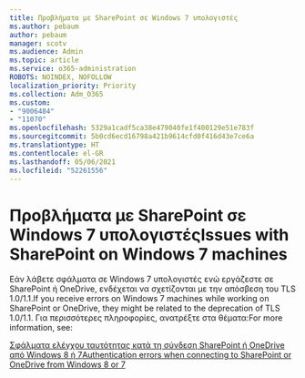```yaml
---
title: Προβλήματα με SharePoint σε Windows 7 υπολογιστές
ms.author: pebaum
author: pebaum
manager: scotv
ms.audience: Admin
ms.topic: article
ms.service: o365-administration
ROBOTS: NOINDEX, NOFOLLOW
localization_priority: Priority
ms.collection: Adm_O365
ms.custom:
- "9006484"
- "11070"
ms.openlocfilehash: 5329a1cadf5ca38e479040fe1f400129e51e783f
ms.sourcegitcommit: 5b0cd6ecd16798a421b9614cfd0f416d43e7ce6a
ms.translationtype: HT
ms.contentlocale: el-GR
ms.lasthandoff: 05/06/2021
ms.locfileid: "52261556"
---
```

# <a name="issues-with-sharepoint-on-windows-7-machines"></a><span data-ttu-id="b31eb-102">Προβλήματα με SharePoint σε Windows 7 υπολογιστές</span><span class="sxs-lookup"><span data-stu-id="b31eb-102">Issues with SharePoint on Windows 7 machines</span></span>

<span data-ttu-id="b31eb-103">Εάν λάβετε σφάλματα σε Windows 7 υπολογιστές ενώ εργάζεστε σε SharePoint ή OneDrive, ενδέχεται να σχετίζονται με την απόσβεση του TLS 1.0/1.1.</span><span class="sxs-lookup"><span data-stu-id="b31eb-103">If you receive errors on Windows 7 machines while working on SharePoint or OneDrive, they might be related to the deprecation of TLS 1.0/1.1.</span></span> <span data-ttu-id="b31eb-104">Για περισσότερες πληροφορίες, ανατρέξτε στα θέματα:</span><span class="sxs-lookup"><span data-stu-id="b31eb-104">For more information, see:</span></span>

[<span data-ttu-id="b31eb-105">Σφάλματα ελέγχου ταυτότητας κατά τη σύνδεση SharePoint ή OneDrive από Windows 8 ή 7</span><span class="sxs-lookup"><span data-stu-id="b31eb-105">Authentication errors when connecting to SharePoint or OneDrive from Windows 8 or 7</span></span>](https://docs.microsoft.com/sharepoint/troubleshoot/administration/authentication-errors-windows7)




